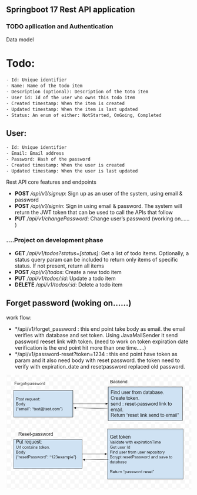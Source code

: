 
## Springboot 17 Rest API application
### TODO apllication and Authentication

Data model
# Todo:
    - Id: Unique identifier
    - Name: Name of the todo item
    - Description (optional): Description of the toto item
    - User id: Id of the user who owns this todo item
    - Created timestamp: When the item is created
    - Updated timestamp: When the item is last updated
    - Status: An enum of either: NotStarted, OnGoing, Completed

## User:
    - Id: Unique identifier
    - Email: Email address
    - Password: Hash of the password
    - Created timestamp: When the user is created
    - Updated timestamp: When the user is last updated
  
Rest API core features and endpoints
- **POST** */api/v1/signup*: Sign up as an user of the system, using email & password
-  **POST** */api/v1/signin*: Sign in using email & password. The system will return the JWT token that can be used to call the APIs that follow
- **PUT** */api/v1/changePassword*: Change user’s password (working on...... )
  
 ### ....Project on development phase
- **GET** */api/v1/todos?status=[status]*: Get a list of todo items. Optionally, a status query param can be included to return only items of specific status. If not present, return all items
- **POST** */api/v1/todos*: Create a new todo item
- **PUT** */api/v1/todos/:id*: Update a todo item
- **DELETE** */api/v1/todos/:id*: Delete a todo item

## Forget password (woking on......)
work flow:
- */api/v1/forget_password : this end point take body as email. the email verifies with database and set token. Using JavaMailSender it send password reeset link with token. (need to work on token expiration date verification is the end point hit more than one time.....)
- */api/v1/password-reset?token=1234 : this end point have token as param and it also need body with reset password. the token need to verify with expiration_date and resetpassword replaced old password.

![alt text](src\main\resources\static\image\forgotpassword.png)

